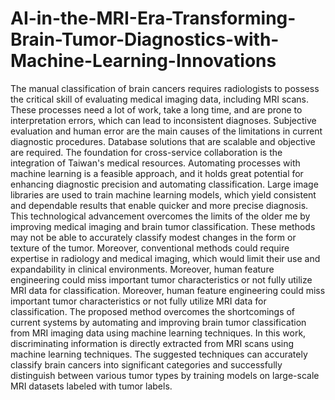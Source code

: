 # AI-in-the-MRI-Era-Transforming-Brain-Tumor-Diagnostics-with-Machine-Learning-Innovations

The manual classification of brain cancers requires radiologists to possess the critical skill of evaluating medical imaging data, including MRI scans. These processes need a lot of work, take a long time, and are prone to interpretation errors, which can lead to inconsistent diagnoses. Subjective evaluation and human error are the main causes of the limitations in current diagnostic procedures. Database solutions that are scalable and objective are required. The foundation for cross-service collaboration is the integration of Taiwan's medical resources. Automating processes with machine learning is a feasible approach, and it holds great potential for enhancing diagnostic precision and automating classification. Large image libraries are used to train machine learning models, which yield consistent and dependable results that enable quicker and more precise diagnosis. This technological advancement overcomes the limits of the older me by improving medical imaging and brain tumor classification. These methods may not be able to accurately classify modest changes in the form or texture of the tumor. Moreover, conventional methods could require expertise in radiology and medical imaging, which would limit their use and expandability in clinical environments. Moreover, human feature engineering could miss important tumor characteristics or not fully utilize MRI data for classification. Moreover, human feature engineering could miss important tumor characteristics or not fully utilize MRI data for classification. The proposed method overcomes the shortcomings of current systems by automating and improving brain tumor classification from MRI imaging data using machine learning techniques. In this work, discriminating information is directly extracted from MRI scans using machine learning techniques. The suggested techniques can accurately classify brain cancers into significant categories and successfully distinguish between various tumor types by training models on large-scale MRI datasets labeled with tumor labels. 


